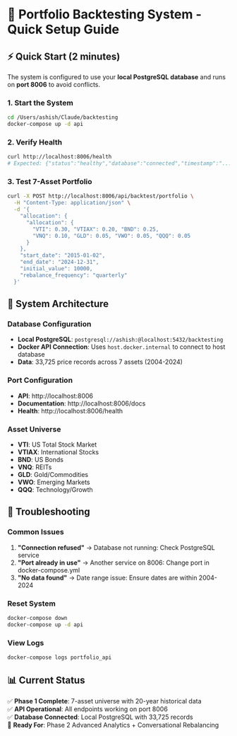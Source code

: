 # 🚀 Portfolio Backtesting System - Quick Setup Guide

## ⚡ Quick Start (2 minutes)

The system is configured to use your **local PostgreSQL database** and runs on **port 8006** to avoid conflicts.

### 1. Start the System
```bash
cd /Users/ashish/Claude/backtesting
docker-compose up -d api
```

### 2. Verify Health
```bash
curl http://localhost:8006/health
# Expected: {"status":"healthy","database":"connected","timestamp":"..."}
```

### 3. Test 7-Asset Portfolio
```bash
curl -X POST http://localhost:8006/api/backtest/portfolio \
  -H "Content-Type: application/json" \
  -d '{
    "allocation": {
      "allocation": {
        "VTI": 0.30, "VTIAX": 0.20, "BND": 0.25,
        "VNQ": 0.10, "GLD": 0.05, "VWO": 0.05, "QQQ": 0.05
      }
    },
    "start_date": "2015-01-02",
    "end_date": "2024-12-31",
    "initial_value": 10000,
    "rebalance_frequency": "quarterly"
  }'
```

## 🎯 System Architecture

### Database Configuration
- **Local PostgreSQL**: `postgresql://ashish:@localhost:5432/backtesting`
- **Docker API Connection**: Uses `host.docker.internal` to connect to host database
- **Data**: 33,725 price records across 7 assets (2004-2024)

### Port Configuration
- **API**: http://localhost:8006
- **Documentation**: http://localhost:8006/docs
- **Health**: http://localhost:8006/health

### Asset Universe
- **VTI**: US Total Stock Market
- **VTIAX**: International Stocks  
- **BND**: US Bonds
- **VNQ**: REITs
- **GLD**: Gold/Commodities
- **VWO**: Emerging Markets
- **QQQ**: Technology/Growth

## 🔧 Troubleshooting

### Common Issues
1. **"Connection refused"** → Database not running: Check PostgreSQL service
2. **"Port already in use"** → Another service on 8006: Change port in docker-compose.yml
3. **"No data found"** → Date range issue: Ensure dates are within 2004-2024

### Reset System
```bash
docker-compose down
docker-compose up -d api
```

### View Logs
```bash
docker-compose logs portfolio_api
```

## 📊 Current Status
✅ **Phase 1 Complete**: 7-asset universe with 20-year historical data  
✅ **API Operational**: All endpoints working on port 8006  
✅ **Database Connected**: Local PostgreSQL with 33,725 records  
🚀 **Ready For**: Phase 2 Advanced Analytics + Conversational Rebalancing
